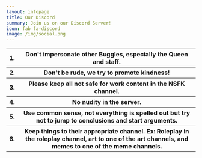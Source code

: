 ```yaml
---
layout: infopage
title: Our Discord
summary: Join us on our Discord Server!
icon: fab fa-discord
image: /img/social.png
---
```

<table class="table">
	<tbody>
		<tr>
			<th scope="row">1.</th>
			<th>Don't impersonate other Buggles, especially the Queen and staff.</th>
		</tr>
		<tr>
			<th scope="row">2.</th>
			<th>Don't be rude, we try to promote kindness!</th>
		</tr>
		<tr>
			<th scope="row">3.</th>
			<th>Please keep all not safe for work content in the NSFK channel.</th>
		</tr>
		<tr>
			<th scope="row">4.</th>
			<th>No nudity in the server.</th>
		</tr>
		<tr>
			<th scope="row">5.</th>
			<th>Use common sense, not everything is spelled out but try not to jump to conclusions and start arguments.</th>
		</tr>
		<tr>
			<th scope="row">6.</th>
			<th>Keep things to their appropriate channel. Ex: Roleplay in the roleplay channel, art to one of the art channels, and memes to one of the meme channels.</th>
		</tr>
	</tbody>
</table>
